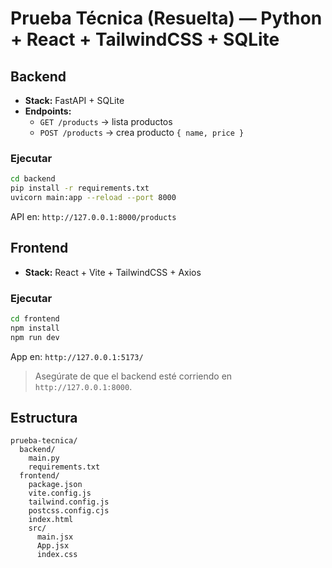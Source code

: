 
# Prueba Técnica (Resuelta) — Python + React + TailwindCSS + SQLite

## Backend
- **Stack:** FastAPI + SQLite
- **Endpoints:**
  - `GET /products` → lista productos
  - `POST /products` → crea producto `{ name, price }`

### Ejecutar
```bash
cd backend
pip install -r requirements.txt
uvicorn main:app --reload --port 8000
```
API en: `http://127.0.0.1:8000/products`

## Frontend
- **Stack:** React + Vite + TailwindCSS + Axios

### Ejecutar
```bash
cd frontend
npm install
npm run dev
```
App en: `http://127.0.0.1:5173/`

> Asegúrate de que el backend esté corriendo en `http://127.0.0.1:8000`.

## Estructura
```
prueba-tecnica/
  backend/
    main.py
    requirements.txt
  frontend/
    package.json
    vite.config.js
    tailwind.config.js
    postcss.config.cjs
    index.html
    src/
      main.jsx
      App.jsx
      index.css
```
